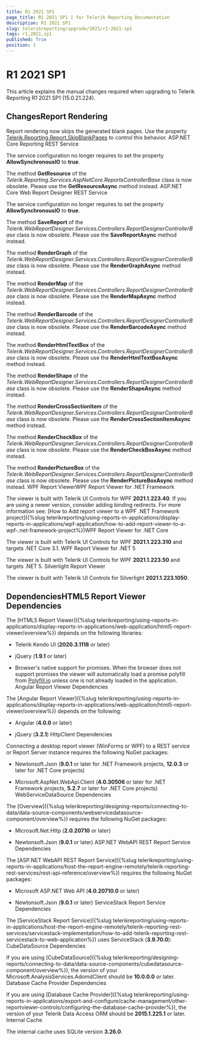 ```yaml
---
title: R1 2021 SP1
page_title: R1 2021 SP1 | for Telerik Reporting Documentation
description: R1 2021 SP1
slug: telerikreporting/upgrade/2021/r1-2021-sp1
tags: r1,2021,sp1
published: True
position: 1
---
```


# R1 2021 SP1



This article explains the manual changes required when upgrading to Telerik Reporting R1 2021 SP1 (15.0.21.224).

## ChangesReport Rendering

Report rendering now skips the generated blank pages. Use the property
                [Telerik.Reporting.Report.SkipBlankPages](/reporting/api/Telerik.Reporting.Report#collapsible-Telerik_Reporting_Report_SkipBlankPages)
                to control this behavior.
              ASP.NET Core Reporting REST Service

The service configuration no longer requires to set the property __AllowSynchronousIO__ to __true__.
              

The method __GetResource__ of the *Telerik.Reporting.Services.AspNetCore.ReportsControllerBase* class is now obsolete.
                Please use the __GetResourceAsync__ method instead.
              ASP.NET Core Web Report Designer REST Service

The service configuration no longer requires to set the property __AllowSynchronousIO__ to __true__.
              

The method __SaveReport__ of the *Telerik.WebReportDesigner.Services.Controllers.ReportDesignerControllerBase* class is now obsolete.
                Please use the __SaveReportAsync__ method instead.
              

The method __RenderGraph__ of the *Telerik.WebReportDesigner.Services.Controllers.ReportDesignerControllerBase* class is now obsolete.
                Please use the __RenderGraphAsync__ method instead.
              

The method __RenderMap__ of the *Telerik.WebReportDesigner.Services.Controllers.ReportDesignerControllerBase* class is now obsolete.
                Please use the __RenderMapAsync__ method instead.
              

The method __RenderBarcode__ of the *Telerik.WebReportDesigner.Services.Controllers.ReportDesignerControllerBase* class is now obsolete.
                Please use the __RenderBarcodeAsync__ method instead.
              

The method __RenderHtmlTextBox__ of the *Telerik.WebReportDesigner.Services.Controllers.ReportDesignerControllerBase* class is now obsolete.
                Please use the __RenderHtmlTextBoxAsync__ method instead.
              

The method __RenderShape__ of the *Telerik.WebReportDesigner.Services.Controllers.ReportDesignerControllerBase* class is now obsolete.
                Please use the __RenderShapeAsync__ method instead.
              

The method __RenderCrossSectionItem__ of the *Telerik.WebReportDesigner.Services.Controllers.ReportDesignerControllerBase* class is now obsolete.
                Please use the __RenderCrossSectionItemAsync__ method instead.
              

The method __RenderCheckBox__ of the *Telerik.WebReportDesigner.Services.Controllers.ReportDesignerControllerBase* class is now obsolete.
                Please use the __RenderCheckBoxAsync__ method instead.
              

The method __RenderPictureBox__ of the *Telerik.WebReportDesigner.Services.Controllers.ReportDesignerControllerBase* class is now obsolete.
                Please use the __RenderPictureBoxAsync__ method instead.
              WPF Report ViewerWPF Report Viewer for .NET Framework

The viewer is built with Telerik UI Controls for WPF __2021.1.223.40__.
                    If you are using a newer version, consider adding binding redirects. For more information see:
                    [How to Add report viewer to a WPF .NET Framework project]({%slug telerikreporting/using-reports-in-applications/display-reports-in-applications/wpf-application/how-to-add-report-viewer-to-a-wpf-.net-framework-project%})WPF Report Viewer for .NET Core

The viewer is built with Telerik UI Controls for WPF __2021.1.223.310__ and targets .NET Core 3.1.
                  WPF Report Viewer for .NET 5

The viewer is built with Telerik UI Controls for WPF __2021.1.223.50__ and targets .NET 5.
                  Silverlight Report Viewer

The viewer is built with Telerik UI Controls for Silverlight __2021.1.223.1050__.
              

## DependenciesHTML5 Report Viewer Dependencies

The [HTML5 Report Viewer]({%slug telerikreporting/using-reports-in-applications/display-reports-in-applications/web-application/html5-report-viewer/overview%}) depends on the following libraries:
              

* Telerik Kendo UI (__2020.3.1118__ or later)
                  

* jQuery (__1.9.1__ or later)
                  

* Browser's native support for promises. When the browser does not support promises
                    the viewer will automatically load a promise polyfill from [Polyfill.io](https://polyfill.io) unless one is not already loaded in the application.
                  Angular Report Viewer Dependencies

The [Angular Report Viewer]({%slug telerikreporting/using-reports-in-applications/display-reports-in-applications/web-application/html5-report-viewer/overview%}) depends on the following:
              

* Angular (__4.0.0__ or later)
                  

* jQuery (__3.2.1__)
                  HttpClient Dependencies

Connecting a desktop report viewer (WinForms or WPF) to a REST service or Report Server instance requires the following NuGet packages:
              

* Newtonsoft.Json (__9.0.1__ or later for .NET Framework projects, __12.0.3__ or later for .NET Core projects)
                  

* Microsoft.AspNet.WebApi.Client (__4.0.30506__ or later for .NET Framework projects, __5.2.7__ or later for .NET Core projects)
                  WebServiceDataSource Dependencies

The [Overview]({%slug telerikreporting/designing-reports/connecting-to-data/data-source-components/webservicedatasource-component/overview%}) requires the following NuGet packages:
              

* Microsoft.Net.Http (__2.0.20710__ or later)
                  

* Newtonsoft.Json (__9.0.1__ or later)
                  ASP.NET WebAPI REST Report Service Dependencies

The [ASP.NET WebAPI REST Report Service]({%slug telerikreporting/using-reports-in-applications/host-the-report-engine-remotely/telerik-reporting-rest-services/rest-api-reference/overview%}) requires the following NuGet packages:
              

* Microsoft ASP.NET Web API (__4.0.20710.0__ or later)
                  

* Newtonsoft.Json (__9.0.1__ or later)
                  ServiceStack Report Service Dependencies

The [ServiceStack Report Service]({%slug telerikreporting/using-reports-in-applications/host-the-report-engine-remotely/telerik-reporting-rest-services/servicestack-implementation/how-to-add-telerik-reporting-rest-servicestack-to-web-application%}) uses
                ServiceStack (__3.9.70.0__):
              CubeDataSource Dependencies

If you are using [CubeDataSource]({%slug telerikreporting/designing-reports/connecting-to-data/data-source-components/cubedatasource-component/overview%}), the version of your
                Microsoft.AnalysisServices.AdomdClient should be __10.0.0.0__ or later.
              Database Cache Provider Dependencies

If you are using [Database Cache Provider]({%slug telerikreporting/using-reports-in-applications/export-and-configure/cache-management/other-reportviewer-controls/configuring-the-database-cache-provider%}), the version of your
                Telerik Data Access ORM should be __2015.1.225.1__ or later.
              Internal Cache

The internal cache uses SQLite version __3.26.0__.
              
